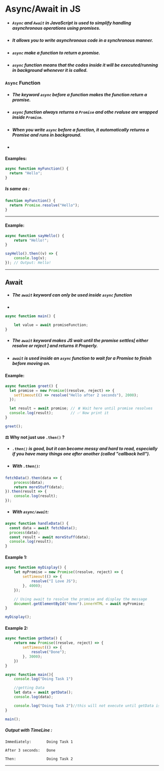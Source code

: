 # Async/Await in JS
- ##### `Async` and `Await` in JavaScript is used to simplify handling asynchronous operations using promises.
- ##### It allows you to write asynchronous code in a synchronous manner.

- ##### `async` make a function to return a promise.
- ##### `async` function means that the codes inside it will be executed/running in background whenever it is called.

### `Async` Function
- ##### The keyword `async` before a function makes the function return a promise.
- ##### `async` function always returns a `Promise` and othe rvaluse are wrapped inside `Promise`.
- ##### When you write `async` before a function, it automatically returns a Promise and runs in background.
- 

#### Examples:
```js
async function myFunction() {
  return "Hello";
}
```
##### Is same as :
```js
function myFunction() {
  return Promise.resolve("Hello");
}
```
---
#### Example:
```js
async function sayHello() {
    return "Hello!";
}

sayHello().then((v) => {
    console.log(v);
}); // Output: Hello!
```



---
## Await
- ##### The `await` keyword can only be used inside `async` function
- 
```js
async function main() {

    let value = await promiseFunction;
}
```
- ##### The `await` keyword makes JS wait until the promise settles[ either resolve or reject ] and returns it Properly.
- ##### `await` is used inside an `async` function to wait for a Promise to finish before moving on.

#### Example:
```js
async function greet() {
  let promise = new Promise((resolve, reject) => {
    setTimeout(() => resolve("Hello after 2 seconds"), 2000);
  });

  let result = await promise; // ⏸️ Wait here until promise resolves
  console.log(result);        // ✅ Now print it
}

greet();
```

#### ⚖️ Why not just use `.then()` ?
- ##### `.then()` is good, but it can become messy and hard to read, especially if you have many things one after another (called "callback hell").

- ##### With `.then()`:
```js
fetchData().then(data => {
    process(data);
    return moreStuff(data);
}).then(result => {
    console.log(result);
});
```

- ##### With `async/await`:
```js
async function handleData() {
  const data = await fetchData();
  process(data);
  const result = await moreStuff(data);
  console.log(result);
}
```





#### Example 1:
```js
async function myDisplay() {
    let myPromise = new Promise((resolve, reject) => {
        setTimeout(() => {
            resolve("I Love JS");
        }, 4000);
    });

    // Using await to resolve the promise and display the message
    document.getElementById("demo").innerHTML = await myPromise;
}

myDisplay();
```

#### Example 2:
```js
async function getData() {
    return new Promise((resolve, reject) => {
        setTimeout(() => {
            resolve("Done");
        }, 3000);
    })
}

async function main(){
    console.log("Doing Task 1")

    //getting Data
    let data = await getData();
    console.log(data);

    console.log("Doing Task 2")//this will not execute until getData is settled(resolved or rejected)
}

main();
```
##### Output with TimeLine :
```
Immediately:       Doing Task 1

After 3 seconds:   Done

Then:              Doing Task 2
```

---


<!-- #### Error Handling in `async` / `await` -->